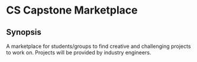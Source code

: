 # CS Capstone Marketplace

## Synopsis

A marketplace for students/groups to find creative and challenging projects to work on. Projects will be provided by industry engineers.  
